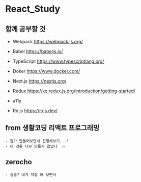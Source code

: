 # React_Study

 ## 함께 공부할 것
  - Webpack 
  https://webpack.js.org/

  - Babel https://babeljs.io/

  - TypeScript https://www.typescriptlang.org/

  - Doker https://www.docker.com/

  - Next.js https://nextjs.org/

  - Redux https://ko.redux.js.org/introduction/getting-started/

  - a11y

  - Rx.js https://rxjs.dev/ 
  
  
  ## from 생활코딩 리액트 프로그래밍
    - 뭔가 만들어보면서 진행해보기...! 
    - 내 것을 너무 만들지 않았다  ㅠ 

  ## zerocho
    - 실습? 내가 직접 해 보면서